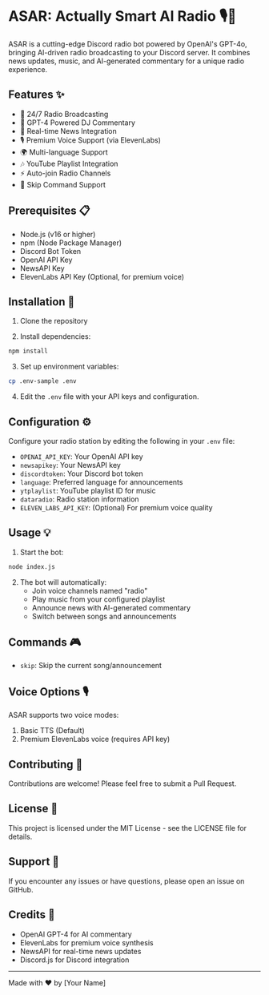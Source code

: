 # ASAR: Actually Smart AI Radio 🎙️🤖

ASAR is a cutting-edge Discord radio bot powered by OpenAI's GPT-4o, bringing AI-driven radio broadcasting to your Discord server. It combines news updates, music, and AI-generated commentary for a unique radio experience.

## Features ✨

- 🎵 24/7 Radio Broadcasting
- 🤖 GPT-4 Powered DJ Commentary
- 📰 Real-time News Integration
- 🎙️ Premium Voice Support (via ElevenLabs)
- 🌍 Multi-language Support
- 🎶 YouTube Playlist Integration
- ⚡ Auto-join Radio Channels
- 📢 Skip Command Support

## Prerequisites 📋

- Node.js (v16 or higher)
- npm (Node Package Manager)
- Discord Bot Token
- OpenAI API Key
- NewsAPI Key
- ElevenLabs API Key (Optional, for premium voice)

## Installation 🚀

1. Clone the repository

2. Install dependencies:
```bash
npm install
```

3. Set up environment variables:
```bash
cp .env-sample .env
```

4. Edit the `.env` file with your API keys and configuration.

## Configuration ⚙️

Configure your radio station by editing the following in your `.env` file:

- `OPENAI_API_KEY`: Your OpenAI API key
- `newsapikey`: Your NewsAPI key
- `discordtoken`: Your Discord bot token
- `language`: Preferred language for announcements
- `ytplaylist`: YouTube playlist ID for music
- `dataradio`: Radio station information
- `ELEVEN_LABS_API_KEY`: (Optional) For premium voice quality

## Usage 💡

1. Start the bot:
```bash
node index.js
```

2. The bot will automatically:
   - Join voice channels named "radio"
   - Play music from your configured playlist
   - Announce news with AI-generated commentary
   - Switch between songs and announcements

## Commands 🎮

- `skip`: Skip the current song/announcement

## Voice Options 🎙️

ASAR supports two voice modes:
1. Basic TTS (Default)
2. Premium ElevenLabs voice (requires API key)

## Contributing 🤝

Contributions are welcome! Please feel free to submit a Pull Request.

## License 📄

This project is licensed under the MIT License - see the LICENSE file for details.

## Support 💪

If you encounter any issues or have questions, please open an issue on GitHub.

## Credits 🙏

- OpenAI GPT-4 for AI commentary
- ElevenLabs for premium voice synthesis
- NewsAPI for real-time news updates
- Discord.js for Discord integration

---
Made with ❤️ by [Your Name]
